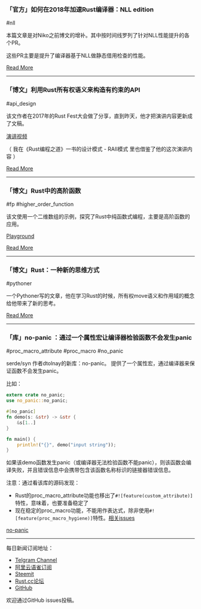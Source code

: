 ### 「官方」如何在2018年加速Rust编译器：NLL edition

#nll

本篇文章是对Niko之前博文的增补。其中按时间线罗列了针对NLL性能提升的各个PR。

这些PR主要是提升了编译器基于NLL做静态借用检查的性能。

[Read More](https://blog.mozilla.org/nnethercote/2018/11/06/how-to-speed-up-the-rust-compiler-in-2018-nll-edition/)

---

### 「博文」利用Rust所有权语义来构造有约束的API

#api_design

该文作者在2017年的Rust Fest大会做了分享，直到昨天，他才把演讲内容更新成了文稿。


[演讲视频](https://www.youtube.com/watch?v=3Q2hQfYW-XM&index=9&list=PL85XCvVPmGQj9mqbJizw-zi-EhcpS5jTP)

（ 我在《Rust编程之道》一书的设计模式 - RAII模式 里也借鉴了他的这次演讲内容 ）

[Read More](https://blog.systems.ethz.ch/blog/2018/a-hammer-you-can-only-hold-by-the-handle.html)

---

### 「博文」Rust中的高阶函数

#fp #higher_order_function


该文使用一个二维数组的示例，探究了Rust中纯函数式编程，主要是高阶函数的应用。

[Playground](https://play.integer32.com/?version=stable&mode=debug&edition=2015&gist=8639706958a3b51389474b328331d9d8)

[Read More](https://dev.to/deciduously/higher-order-functions-in-rust-287h)

---

### 「博文」Rust：一种新的思维方式

#pythoner

 一个Pythoner写的文章，他在学习Rust的时候，所有权move语义和作用域的概念给他带来了新的思考。

[Read More](https://boakye.yiadom.org/rust/new/)

---

### 「库」no-panic ：通过一个属性宏让编译器检验函数不会发生panic

#proc_macro_attribute #proc_macro #no_panic

serde/syn 作者dtolnay的新库：no-panic。 提供了一个属性宏，通过编译器来保证函数不会发生panic。

比如：

```rust
extern crate no_panic;
use no_panic::no_panic;

#[no_panic]
fn demo(s: &str) -> &str {
    &s[1..]
}

fn main() {
    println!("{}", demo("input string"));
}
```

如果该demo函数发生panic（或编译器无法检验函数不能panic），则该函数会编译失败，并且错误信息中会携带包含该函数名称标识的链接器错误信息。

注意：通过看该库的源码发现：

- Rust的proc_macro_attribute功能也移出了`#![feature(custom_attribute)]`特性，意味着，也要准备稳定了
- 现在稳定的proc_macro功能，不能用作表达式，除非使用`#![feature(proc_macro_hygiene)]`特性。[相关issues ](https://github.com/rust-lang/blog.rust-lang.org/issues/285)

[no-panic](https://github.com/dtolnay/no-panic)

---

每日新闻订阅地址：

- [Telgram Channel](https://t.me/rust_daily_news )
- [阿里云语雀订阅](https://www.yuque.com/chaosbot/rustnews)
- [Steemit](https://steemit.com/@blackanger)
- [Rust.cc论坛](https://rust.cc)
- [GitHub](https://github.com/RustStudy/rust_daily_news)

欢迎通过GitHub issues投稿。
